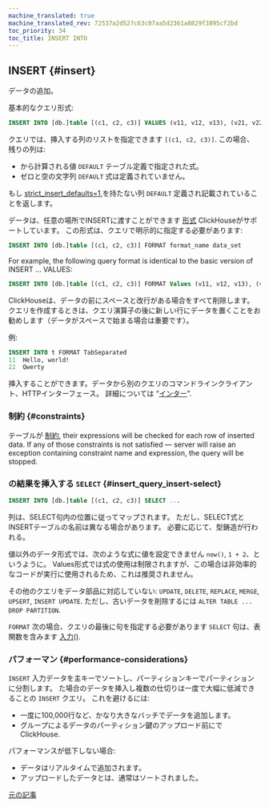 ```yaml
---
machine_translated: true
machine_translated_rev: 72537a2d527c63c07aa5d2361a8829f3895cf2bd
toc_priority: 34
toc_title: INSERT INTO
---
```


## INSERT {#insert}

データの追加。

基本的なクエリ形式:

``` sql
INSERT INTO [db.]table [(c1, c2, c3)] VALUES (v11, v12, v13), (v21, v22, v23), ...
```

クエリでは、挿入する列のリストを指定できます `[(c1, c2, c3)]`. この場合、残りの列は:

-   から計算される値 `DEFAULT` テーブル定義で指定された式。
-   ゼロと空の文字列 `DEFAULT` 式は定義されていません。

もし [strict_insert_defaults=1](../../operations/settings/settings.md),を持たない列 `DEFAULT` 定義され記載されていることを返します。

データは、任意の場所でINSERTに渡すことができます [形式](../../interfaces/formats.md#formats) ClickHouseがサポートしています。 この形式は、クエリで明示的に指定する必要があります:

``` sql
INSERT INTO [db.]table [(c1, c2, c3)] FORMAT format_name data_set
```

For example, the following query format is identical to the basic version of INSERT … VALUES:

``` sql
INSERT INTO [db.]table [(c1, c2, c3)] FORMAT Values (v11, v12, v13), (v21, v22, v23), ...
```

ClickHouseは、データの前にスペースと改行がある場合をすべて削除します。 クエリを作成するときは、クエリ演算子の後に新しい行にデータを置くことをお勧めします（データがスペースで始まる場合は重要です）。

例:

``` sql
INSERT INTO t FORMAT TabSeparated
11  Hello, world!
22  Qwerty
```

挿入することができます。データから別のクエリのコマンドラインクライアント、HTTPインターフェース。 詳細については “[インター](../../interfaces/index.md#interfaces)”.

### 制約 {#constraints}

テーブルが [制約](create.md#constraints), their expressions will be checked for each row of inserted data. If any of those constraints is not satisfied — server will raise an exception containing constraint name and expression, the query will be stopped.

### の結果を挿入する `SELECT` {#insert_query_insert-select}

``` sql
INSERT INTO [db.]table [(c1, c2, c3)] SELECT ...
```

列は、SELECT句内の位置に従ってマップされます。 ただし、SELECT式とINSERTテーブルの名前は異なる場合があります。 必要に応じて、型鋳造が行われる。

値以外のデータ形式では、次のような式に値を設定できません `now()`, `1 + 2`、というように。 Values形式では式の使用は制限されますが、この場合は非効率的なコードが実行に使用されるため、これは推奨されません。

その他のクエリをデータ部品に対応していない: `UPDATE`, `DELETE`, `REPLACE`, `MERGE`, `UPSERT`, `INSERT UPDATE`.
ただし、古いデータを削除するには `ALTER TABLE ... DROP PARTITION`.

`FORMAT` 次の場合、クエリの最後に句を指定する必要があります `SELECT` 句は、表関数を含みます [入力()](../table-functions/input.md).

### パフォーマン {#performance-considerations}

`INSERT` 入力データを主キーでソートし、パーティションキーでパーティションに分割します。 た場合のデータを挿入し複数の仕切りは一度で大幅に低減できることの `INSERT` クエリ。 これを避けるには:

-   一度に100,000行など、かなり大きなバッチでデータを追加します。
-   グループによるデータのパーティション鍵のアップロード前にでClickHouse.

パフォーマンスが低下しない場合:

-   データはリアルタイムで追加されます。
-   アップロードしたデータとは、通常はソートされました。

[元の記事](https://clickhouse.tech/docs/en/query_language/insert_into/) <!--hide-->
